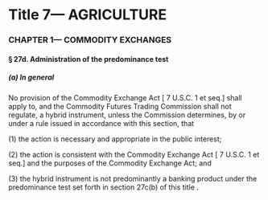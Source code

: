 
# Title 7— AGRICULTURE
### CHAPTER 1— COMMODITY EXCHANGES
#### § 27d. Administration of the predominance test
##### (a) In general

No provision of the Commodity Exchange Act [ 7 U.S.C. 1 et seq.] shall apply to, and the Commodity Futures Trading Commission shall not regulate, a hybrid instrument, unless the Commission determines, by or under a rule issued in accordance with this section, that

(1) the action is necessary and appropriate in the public interest;

(2) the action is consistent with the Commodity Exchange Act [ 7 U.S.C. 1 et seq.] and the purposes of the Commodity Exchange Act; and

(3) the hybrid instrument is not predominantly a banking product under the predominance test set forth in section 27c(b) of this title .
